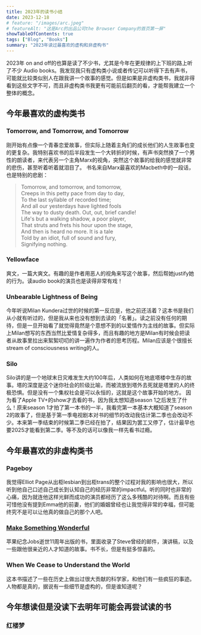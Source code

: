 ```yaml
---
title: 2023年的读书小结
date: 2023-12-18
# feature: "/images/arc.jpeg"
# featureAlt: "这是Arc的出品公司the Browser Company的首页第一屏"
showTableOfContents: true 
tags: ["Blog", "Books"]
summary: "2023年读过最喜欢的虚构和非虚构书"
---
```

2023年 on and off的也算是读了不少书，尤其是今年在更规律的上下班的路上听了不少 Audio books。我发现我只有虚构类小说或者传记可以听得下去有声书，可能就比较类似别人在跟我讲一个故事的感觉。但是如果是非虚构类书，我就非得看到这些文字不可，而且非虚构类书我更有可能前后翻页的看，才能帮我建立一个整体的概念。

## 今年最喜欢的虚构类书
### Tomorrow, and Tomorrow, and Tomorrow
刚开始有点像一个青春恋爱故事，但实际上随着主角们的成长他们的人生故事也变的更复杂。我特别喜欢书的后半段发生一个大转折的时候，有声书突然换了一个男性的朗读者，来代表另一个主角Marx的视角，突然这个故事的给我的感觉就非常的悲伤，甚至听着听着就泪目了。
书名来自Marx最喜欢的Macbeth中的一段话，也是特别的悲剧：
> Tomorrow, and tomorrow, and tomorrow,  
Creeps in this petty pace from day to day,  
To the last syllable of recorded time;  
And all our yesterdays have lighted fools  
The way to dusty death. Out, out, brief candle!  
Life's but a walking shadow, a poor player,  
That struts and frets his hour upon the stage,  
And then is heard no more. It is a tale  
Told by an idiot, full of sound and fury,  
Signifying nothing.  


### Yellowface
爽文，一篇大爽文。有趣的是作者用恶人的视角来写这个故事，然后帮她justify她的行为。读audio book的演员也是读得非常有戏！


### Unbearable Lightness of Being
今年听说Milan Kundera过世的时候的第一反应是，他之前还活着？这本书是我们从小就有听过的，但是我从来也没有想到去读的「名著」。读之前没有任何的期待，但是一旦开始看了就觉得竟然是个意想不到的以爱情作为主线的故事。但实际上Milan想写的东西当然比爱情复杂得多，而且有趣的地方是Milan有时候会把读者从故事里拉出来絮絮叨叨的讲一遍作为作者的思考历程。Milan应该是个很擅长stream of consciousness writing的人。


### Silo
Silo讲的是一个地球末日灾难发生大约100年后，人类如何在地底塔楼中生存的故事。塔的深度是这个迷你社会的阶级比喻，而被流放到塔外去死就是塔里的人的终极恐惧。但是没有一个集权社会是可以永恒的，这就是这个故事开始的地方。
因为看了Apple TV+的show才去看的书，因为我太想知道season 1之后发生了什么！原来season 1才拍了第一本书的一半，我看完第一本基本大概知道了season 2的故事了，但是基于第一季电视剧本对书的细节的改动我估计第二季也会改动不少。本来第一季结束的时候第二季已经在拍了，结果因为罢工又停了，估计最早也要2025才能看到第二季。等不及的话可以像我一样先看书过瘾。


## 今年最喜欢的非虚构类书
### Pageboy
我觉得Elliot Page从出柜lesbian到出柜trans的整个过程对我的影响也很大，所以听到他自己口述自己成长到认知自己的经历非常的impactful。听的同时也非常的心痛，因为就连他这样光鲜而成功的演员都经历了这么多残酷的对待啊。而且有些可惜他没有提到Emma他的前妻，他们的婚姻曾经也让我觉得非常的幸福，但可能终究不是可以让他真的做自己的那个人吧。


### [Make Something Wonderful](https://stevejobsarchive.com/book)
苹果纪念Jobs逝世11周年出版的书，里面收录了Steve曾经的邮件，演讲稿，以及一些跟他很亲近的人才知道的故事。书不长，但是有挺多惊喜的。


### When We Cease to Understand the World
这本书描述了一些在历史上做出过很大贡献的科学家，和他们有一些疯狂的事迹。人物都是真的，据说有一些细节是虚构的，但是谁知道呢？


## 今年想读但是没读下去明年可能会再尝试读的书
### 红楼梦

